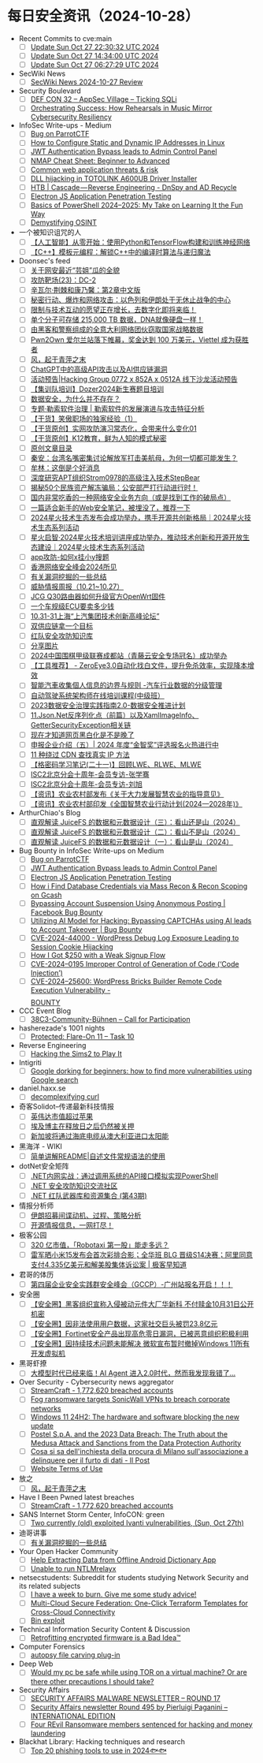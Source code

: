 # 每日安全资讯（2024-10-28）

- Recent Commits to cve:main
  - [ ] [Update Sun Oct 27 22:30:32 UTC 2024](https://github.com/trickest/cve/commit/16f2e5e8b236d13de5066077eac80e8c3241127e)
  - [ ] [Update Sun Oct 27 14:34:00 UTC 2024](https://github.com/trickest/cve/commit/ace793538bad872f6c491bc0561e1fbb4700e9ad)
  - [ ] [Update Sun Oct 27 06:27:29 UTC 2024](https://github.com/trickest/cve/commit/3a326a48fd35900d3216e51f088fe2efdd23832b)
- SecWiki News
  - [ ] [SecWiki News 2024-10-27 Review](http://www.sec-wiki.com/?2024-10-27)
- Security Boulevard
  - [ ] [DEF CON 32 – AppSec Village – Ticking SQLi](https://securityboulevard.com/2024/10/def-con-32-appsec-village-ticking-sqli/)
  - [ ] [Orchestrating Success: How Rehearsals in Music Mirror Cybersecurity Resiliency](https://securityboulevard.com/2024/10/orchestrating-success-how-rehearsals-in-music-mirror-cybersecurity-resiliency/)
- InfoSec Write-ups - Medium
  - [ ] [Bug on ParrotCTF](https://infosecwriteups.com/bug-on-parrotctf-e64424b0d043?source=rss----7b722bfd1b8d---4)
  - [ ] [How to Configure Static and Dynamic IP Addresses in Linux](https://infosecwriteups.com/how-to-configure-static-and-dynamic-ip-addresses-in-linux-a-step-by-step-guide-using-ifconfig-and-48551ce4bc45?source=rss----7b722bfd1b8d---4)
  - [ ] [JWT Authentication Bypass leads to Admin Control Panel](https://infosecwriteups.com/jwt-authentication-bypass-leads-to-admin-control-panel-dfa6efcdcbf5?source=rss----7b722bfd1b8d---4)
  - [ ] [NMAP Cheat Sheet: Beginner to Advanced](https://infosecwriteups.com/nmap-cheat-sheet-beginner-to-advanced-787b19a113f4?source=rss----7b722bfd1b8d---4)
  - [ ] [Common web application threats & risk](https://infosecwriteups.com/common-web-application-threats-risk-8d54b6a23acb?source=rss----7b722bfd1b8d---4)
  - [ ] [DLL hijacking in TOTOLINK A600UB Driver Installer](https://infosecwriteups.com/dll-hijacking-in-totolink-a600ub-driver-installer-13787c4d97b4?source=rss----7b722bfd1b8d---4)
  - [ ] [HTB | Cascade — Reverse Engineering - DnSpy and AD Recycle](https://infosecwriteups.com/htb-cascade-reverse-engineering-dnspy-and-ad-recycle-ecd045caca7d?source=rss----7b722bfd1b8d---4)
  - [ ] [Electron JS Application Penetration Testing](https://infosecwriteups.com/electron-js-application-penetration-testing-b0809af324f6?source=rss----7b722bfd1b8d---4)
  - [ ] [Basics of PowerShell 2024–2025: My Take on Learning It the Fun Way](https://infosecwriteups.com/basics-of-powershell-2024-2025-my-take-on-learning-it-the-fun-way-6566c908a8fb?source=rss----7b722bfd1b8d---4)
  - [ ] [Demystifying OSINT](https://infosecwriteups.com/demystifying-osint-e1c287b17e0c?source=rss----7b722bfd1b8d---4)
- 一个被知识诅咒的人
  - [ ] [【人工智能】从零开始：使用Python和TensorFlow构建和训练神经网络](https://blog.csdn.net/nokiaguy/article/details/143227561)
  - [ ] [【C++】模板元编程：解锁C++中的编译时算法与递归魔法](https://blog.csdn.net/nokiaguy/article/details/143227315)
- Doonsec's feed
  - [ ] [关于网安最近“芸姐”瓜的全貌](https://mp.weixin.qq.com/s?__biz=Mzg4NDk4MTk5OA==&mid=2247485474&idx=1&sn=bdc1889bc14c0350daf5528d5ca85bb0)
  - [ ] [攻防靶场(23)：DC-2](https://mp.weixin.qq.com/s?__biz=MzI0NjA3Mzk2NQ==&mid=2247494895&idx=1&sn=c0795817d4b3c3b0831bcf33872519ef)
  - [ ] [辛瓦尔·荆棘和康乃馨：第2章中文版](https://mp.weixin.qq.com/s?__biz=MzkwMzI1ODUwNA==&mid=2247487538&idx=1&sn=8bd45727e8cf3944c22a02e3a5c8d0e7)
  - [ ] [秘密行动、爆炸和网络攻击：以色列和伊朗处于无休止战争的中心](https://mp.weixin.qq.com/s?__biz=MzkxNDM4OTM3OQ==&mid=2247503949&idx=1&sn=48fabe8bf75e45742cfab72a0c91e0b5)
  - [ ] [限制与技术互动的愿望正在增长，去数字化即将来临！](https://mp.weixin.qq.com/s?__biz=MzkxNDM4OTM3OQ==&mid=2247503949&idx=2&sn=c9ae4d4964ac3d3ff1ae296e4b9939c0)
  - [ ] [单个分子可存储 215,000 TB 数据，DNA就像硬盘一样！](https://mp.weixin.qq.com/s?__biz=MzkxNDM4OTM3OQ==&mid=2247503949&idx=3&sn=64d792daa2ed4b0db81c0184c74ba3fa)
  - [ ] [由黑客和警察组成的全意大利网络团伙窃取国家战略数据](https://mp.weixin.qq.com/s?__biz=MzkxNDM4OTM3OQ==&mid=2247503949&idx=4&sn=8351deb992afb78e8cfa7ebc539426c7)
  - [ ] [Pwn2Own 爱尔兰站落下帷幕，奖金达到 100 万美元，Viettel 成为获胜者](https://mp.weixin.qq.com/s?__biz=MzkxNDM4OTM3OQ==&mid=2247503949&idx=5&sn=8dc05f3f30d6b7d6aa8f821c4b375b28)
  - [ ] [风，起于青萍之末](https://mp.weixin.qq.com/s?__biz=Mzg3ODAzNjg5OA==&mid=2247485272&idx=1&sn=05923f817d43f3a4f513228b6a739d85)
  - [ ] [ChatGPT中的高级API攻击以及AI供应链漏洞](https://mp.weixin.qq.com/s?__biz=Mzg4NTY0MDg1Mg==&mid=2247485591&idx=1&sn=5769b72d3516063e4f68feab9cd46e15)
  - [ ] [活动预告|Hacking Group 0772 x 852A x 0512A 线下沙龙活动预告](https://mp.weixin.qq.com/s?__biz=MzIxNjk0MzQ4NQ==&mid=2247488908&idx=1&sn=3a2465a3cd891d57b24b91943d47428b)
  - [ ] [【集训队培训】Dozer2024新生赛题目培训](https://mp.weixin.qq.com/s?__biz=MzI4MTIxMzkxMg==&mid=2247485514&idx=1&sn=e0cfe9a398618a88c3b90d30f0b7bfc2)
  - [ ] [数据安全，为什么并不存在？](https://mp.weixin.qq.com/s?__biz=MzAxOTk3NTg5OQ==&mid=2247491538&idx=1&sn=6bedd58a910f0015856a5764d851a3b6)
  - [ ] [专题·勒索软件治理 | 勒索软件的发展演进与攻击特征分析](https://mp.weixin.qq.com/s?__biz=MzU3NjQ5NTIxNg==&mid=2247485074&idx=1&sn=065a351316536cf0c0482fd4220ccd86)
  - [ ] [【干货】笑傲职场的独家经验（1）](https://mp.weixin.qq.com/s?__biz=MzU3NjQ5NTIxNg==&mid=2247485074&idx=2&sn=7fbe62c759994f554507415fe52791ea)
  - [ ] [【干货原创】实网攻防演习常态化，会带来什么变化01](https://mp.weixin.qq.com/s?__biz=MzU3NjQ5NTIxNg==&mid=2247485074&idx=3&sn=867513c1471ef4d66c320584dc189cb9)
  - [ ] [【干货原创】K12教育，鲜为人知的模式秘密](https://mp.weixin.qq.com/s?__biz=MzU3NjQ5NTIxNg==&mid=2247485074&idx=4&sn=3685bd53943d0c0fcff6fe0365a36fa4)
  - [ ] [原创文章目录](https://mp.weixin.qq.com/s?__biz=MzU3NjQ5NTIxNg==&mid=2247485074&idx=5&sn=662d2d36a46c78ef34b0fdb003e35058)
  - [ ] [秦安：台湾名嘴密集讨论解放军打击美航母，为何一切都可能发生？](https://mp.weixin.qq.com/s?__biz=MzA5MDg1MDUyMA==&mid=2650474585&idx=1&sn=7314bfddd1b90c340406d1d15502199f)
  - [ ] [牟林：这倒是个好消息](https://mp.weixin.qq.com/s?__biz=MzA5MDg1MDUyMA==&mid=2650474585&idx=2&sn=f6db31a8f743e131fe924df14d63dcad)
  - [ ] [深度研究APT组织Strom0978的高级注入技术StepBear](https://mp.weixin.qq.com/s?__biz=MzkyOTc0NDY2Nw==&mid=2247484443&idx=1&sn=d75d5cb737745dd9d5106967bfd94f55)
  - [ ] [揭秘50个民族资产解冻骗局：公安部严打行动进行时！](https://mp.weixin.qq.com/s?__biz=MzkwNjY1Mzc0Nw==&mid=2247486161&idx=1&sn=d7352673a7f71cf63ab5c0f13e2e9794)
  - [ ] [国内非常吃香的一种网络安全业务方向（或是找到工作的破局点）](https://mp.weixin.qq.com/s?__biz=MzI1Mjc3NTUwMQ==&mid=2247535811&idx=1&sn=9a218e6264754b4bba9855c4b9da3828)
  - [ ] [一篇适合新手的Web安全笔记，被埋没了，推荐一下](https://mp.weixin.qq.com/s?__biz=MzU5NzQ3NzIwMA==&mid=2247485975&idx=1&sn=b3dba10d61ffc3b555d937babd47a473)
  - [ ] [2024星火技术生态发布会成功举办，携手开源共创新格局｜2024星火技术生态系列活动](https://mp.weixin.qq.com/s?__biz=MzU1OTUxNTI1NA==&mid=2247591331&idx=1&sn=f0e24d7182f96b01483d2f1765a78982)
  - [ ] [星火启智·2024星火技术培训讲座成功举办，推动技术创新和开源开放生态建设｜2024星火技术生态系列活动](https://mp.weixin.qq.com/s?__biz=MzU1OTUxNTI1NA==&mid=2247591331&idx=2&sn=409e9df59409223c09d62189a5edca81)
  - [ ] [app攻防-如何x挂小y搜题](https://mp.weixin.qq.com/s?__biz=MzkxNDY0NjY3MQ==&mid=2247485096&idx=1&sn=70e06de5b1e5b8f525ccfc6a0096c56d)
  - [ ] [香港网络安全峰会2024所见](https://mp.weixin.qq.com/s?__biz=Mzg4Njc0Mjc3NQ==&mid=2247486488&idx=1&sn=1c03fa671886ced42d0dac68c356bc8a)
  - [ ] [有关漏洞挖掘的一些总结](https://mp.weixin.qq.com/s?__biz=MzIzMTIzNTM0MA==&mid=2247496224&idx=1&sn=9b8aaafd8f73e348cfbc19ab9f57e033)
  - [ ] [威胁情报周报（10.21~10.27）](https://mp.weixin.qq.com/s?__biz=Mzg5MTc3ODY4Mw==&mid=2247507231&idx=1&sn=e5bb2a08ea8182ced6651022e7d944d9)
  - [ ] [JCG Q30路由器如何升级官方OpenWrt固件](https://mp.weixin.qq.com/s?__biz=MzU4MTgxNDc2MQ==&mid=2247485946&idx=1&sn=642ae73f8e28d28e9d5cc8777374f638)
  - [ ] [一个车规级ECU要卖多少钱](https://mp.weixin.qq.com/s?__biz=MzkyOTMwMDQ5MQ==&mid=2247519863&idx=1&sn=8e1482584f77c5b7805faad4b47ffa8f)
  - [ ] [10.31-31上海“上汽集团技术创新高峰论坛”](https://mp.weixin.qq.com/s?__biz=MzkyOTMwMDQ5MQ==&mid=2247519863&idx=2&sn=7155a2c92ccb7a3d3ba2eadf20ddbb70)
  - [ ] [双供应链拿一个目标](https://mp.weixin.qq.com/s?__biz=Mzg2ODYxMzY3OQ==&mid=2247516248&idx=1&sn=ce014a0692c0643bd651ae4c140308d2)
  - [ ] [红队安全攻防知识库](https://mp.weixin.qq.com/s?__biz=Mzg2ODYxMzY3OQ==&mid=2247516248&idx=2&sn=764699d2269c9323dbbfa09952881fb2)
  - [ ] [分享图片](https://mp.weixin.qq.com/s?__biz=MzI1NDU2MzAzNQ==&mid=2247486247&idx=1&sn=eda0873a1ff15599aceb174a459f9b9c)
  - [ ] [2024中国围棋甲级联赛成都站（青藤云安全专场冠名）成功举办](https://mp.weixin.qq.com/s?__biz=MzAwNDE4Mzc1NA==&mid=2650849623&idx=1&sn=959e026a0f7dbf36dde031e724d2dba3)
  - [ ] [【工具推荐】 - ZeroEye3.0自动化找白文件，提升免杀效率，实现降本增效](https://mp.weixin.qq.com/s?__biz=MzkyNDUzNjk4MQ==&mid=2247484765&idx=1&sn=b940b8242523eb095971542cf11dbac9)
  - [ ] [智能汽車收集個人信息的边界与规则 -汽车行业数据的分级管理](https://mp.weixin.qq.com/s?__biz=MzU2MDk1Nzg2MQ==&mid=2247615124&idx=1&sn=9fbda00870f76dd20778ac5198ae62e8)
  - [ ] [自动驾驶系统架构师在线培训课程(中级班）](https://mp.weixin.qq.com/s?__biz=MzU2MDk1Nzg2MQ==&mid=2247615124&idx=2&sn=1a75c9d5e95d2f6dbc0de8fbea8d0570)
  - [ ] [2023数据安全治理实践指南2.0-数据安全推进计划](https://mp.weixin.qq.com/s?__biz=MzU2MDk1Nzg2MQ==&mid=2247615124&idx=3&sn=192c76efa143b29b89c2b945a6c76c1b)
  - [ ] [11.Json.Net反序列化点（前篇）以及XamlImageInfo、GetterSecurityException相关链](https://mp.weixin.qq.com/s?__biz=MzkzNTUwNTg2Ng==&mid=2247484815&idx=1&sn=752bdb72b6d885894a9c9b5d15eda3a8)
  - [ ] [现在才知道网页黑白化是不是晚了](https://mp.weixin.qq.com/s?__biz=MzkwODQyMjgwNg==&mid=2247485238&idx=1&sn=7d693d977a1896f67a2d136e5c0c56b3)
  - [ ] [申报企业介绍（五）| 2024 年度“金智奖”评选报名火热进行中](https://mp.weixin.qq.com/s?__biz=MzkwMTMyMDQ3Mw==&mid=2247595213&idx=1&sn=0310a5249f591292807062cbe080bada)
  - [ ] [11 种绕过 CDN 查找真实 IP 方法](https://mp.weixin.qq.com/s?__biz=MzkzNTYwMTk4Mw==&mid=2247487956&idx=1&sn=b80c2e09c08f3a46785a2be0df335d8c)
  - [ ] [【格密码学习笔记(二十一)】回顾LWE、RLWE、MLWE](https://mp.weixin.qq.com/s?__biz=MzUwOTc3MTQyNg==&mid=2247489939&idx=1&sn=2ab0dfe37013458eef4adcb9a50e6a76)
  - [ ] [ISC2北京分会十周年-会员专访-张学骞](https://mp.weixin.qq.com/s?__biz=MzAxMzEyMjQ4Mg==&mid=2688531098&idx=1&sn=9d69dc18c10df935d8b84f5f10b27da2)
  - [ ] [ISC2北京分会十周年-会员专访-刘旭](https://mp.weixin.qq.com/s?__biz=MzAxMzEyMjQ4Mg==&mid=2688531098&idx=2&sn=4eab6804cee72273f4f0892499bcbe1a)
  - [ ] [【资讯】农业农村部发布《关于大力发展智慧农业的指导意见》](https://mp.weixin.qq.com/s?__biz=MzU1NDY3NDgwMQ==&mid=2247546828&idx=1&sn=30a88232037988a8055eb5287825e52c)
  - [ ] [【资讯】农业农村部印发《全国智慧农业行动计划(2024—2028年)》](https://mp.weixin.qq.com/s?__biz=MzU1NDY3NDgwMQ==&mid=2247546828&idx=2&sn=d83bf4dda9d4fb2ad92eb9b99f61054d)
- ArthurChiao's Blog
  - [ ] [直观解读 JuiceFS 的数据和元数据设计（三）：看山还是山（2024）](https://arthurchiao.github.io/blog/juicefs-data-metadata-design-illustrative-guide-3-zh/)
  - [ ] [直观解读 JuiceFS 的数据和元数据设计（二）：看山不是山（2024）](https://arthurchiao.github.io/blog/juicefs-data-metadata-design-illustrative-guide-2-zh/)
  - [ ] [直观解读 JuiceFS 的数据和元数据设计（一）：看山是山（2024）](https://arthurchiao.github.io/blog/juicefs-data-metadata-design-illustrative-guide-1-zh/)
- Bug Bounty in InfoSec Write-ups on Medium
  - [ ] [Bug on ParrotCTF](https://infosecwriteups.com/bug-on-parrotctf-e64424b0d043?source=rss----7b722bfd1b8d--bug_bounty)
  - [ ] [JWT Authentication Bypass leads to Admin Control Panel](https://infosecwriteups.com/jwt-authentication-bypass-leads-to-admin-control-panel-dfa6efcdcbf5?source=rss----7b722bfd1b8d--bug_bounty)
  - [ ] [Electron JS Application Penetration Testing](https://infosecwriteups.com/electron-js-application-penetration-testing-b0809af324f6?source=rss----7b722bfd1b8d--bug_bounty)
  - [ ] [How i Find Database Credentials via Mass Recon & Recon Scoping on Gcash](https://infosecwriteups.com/how-i-find-database-credentials-via-mass-recon-recon-scoping-on-gcash-f43a0dae3ec1?source=rss----7b722bfd1b8d--bug_bounty)
  - [ ] [Bypassing Account Suspension Using Anonymous Posting | Facebook Bug Bounty](https://infosecwriteups.com/bypassing-account-suspension-using-anonymous-posting-facebook-bug-bounty-b204433c98d1?source=rss----7b722bfd1b8d--bug_bounty)
  - [ ] [Utilizing AI Model for Hacking: Bypassing CAPTCHAs using AI leads to Account Takeover | Bug Bounty](https://infosecwriteups.com/utilizing-ai-model-for-hacking-bypassing-captchas-using-ai-leads-to-account-takeover-bug-bounty-028804b779a0?source=rss----7b722bfd1b8d--bug_bounty)
  - [ ] [CVE-2024-44000 - WordPress Debug Log Exposure Leading to Session Cookie Hijacking](https://infosecwriteups.com/cve-2024-44000-wordpress-debug-log-exposure-leading-to-session-cookie-hijacking-afcfada02c44?source=rss----7b722bfd1b8d--bug_bounty)
  - [ ] [How I Got $250 with a Weak Signup Flow](https://infosecwriteups.com/how-i-got-250-with-a-weak-signup-flow-3d87d34059fa?source=rss----7b722bfd1b8d--bug_bounty)
  - [ ] [CVE-2024–0195 Improper Control of Generation of Code (‘Code Injection’)](https://infosecwriteups.com/cve-2024-0195-improper-control-of-generation-of-code-code-injection-c292836e03ec?source=rss----7b722bfd1b8d--bug_bounty)
  - [ ] [CVE-2024–25600: WordPress Bricks Builder Remote Code Execution Vulnerability -$$$$ BOUNTY](https://infosecwriteups.com/cve-2024-25600-wordpress-bricks-builder-remote-code-execution-vulnerability-bounty-997d488fd54e?source=rss----7b722bfd1b8d--bug_bounty)
- CCC Event Blog
  - [ ] [38C3-Community-Bühnen – Call for Participation](https://events.ccc.de/2024/10/27/38c3-community-stages-cfp/)
- hasherezade's 1001 nights
  - [ ] [Protected: Flare-On 11 – Task 10](https://hshrzd.wordpress.com/2024/10/27/flare-on-11-task-10/)
- Reverse Engineering
  - [ ] [Hacking the Sims2 to Play It](https://www.reddit.com/r/ReverseEngineering/comments/1gdkj5n/hacking_the_sims2_to_play_it/)
- Intigriti
  - [ ] [Google dorking for beginners: how to find more vulnerabilities using Google search](https://blog.intigriti.com/hacking-tools/google-dorking-for-beginners-how-to-find-more-vulnerabilities-using-google-search)
- daniel.haxx.se
  - [ ] [decomplexifying curl](https://daniel.haxx.se/blog/2024/10/27/decomplexifying-curl/)
- 奇客Solidot–传递最新科技情报
  - [ ] [英伟达市值超过苹果](https://www.solidot.org/story?sid=79604)
  - [ ] [埃及博主在释放日之后仍然被关押](https://www.solidot.org/story?sid=79603)
  - [ ] [新加坡将通过海底电缆从澳大利亚进口太阳能](https://www.solidot.org/story?sid=79602)
- 黑海洋 - WIKI
  - [ ] [简单讲解README|自述文件常规语法的使用](https://www.upx8.com/4370)
- dotNet安全矩阵
  - [ ] [.NET内网实战：通过调用系统的API接口模拟实现PowerShell](https://mp.weixin.qq.com/s?__biz=MzUyOTc3NTQ5MA==&mid=2247496261&idx=1&sn=78ca8698f33604e3c10c03892db82324&chksm=fa595ca8cd2ed5be4a9f96ae82dea8d59c67bcc0e8a0735a0a1c72244fcbac4616a8ef080154&scene=58&subscene=0#rd)
  - [ ] [.NET 安全攻防知识交流社区](https://mp.weixin.qq.com/s?__biz=MzUyOTc3NTQ5MA==&mid=2247496261&idx=2&sn=d8c3b04b2b2fb1f4412a4f2175db1af6&chksm=fa595ca8cd2ed5be4898facb5a430b0d045995afe5565ba218a560a77dc21e26e4072b053a56&scene=58&subscene=0#rd)
  - [ ] [.NET 红队武器库和资源集合 (第43期)](https://mp.weixin.qq.com/s?__biz=MzUyOTc3NTQ5MA==&mid=2247496261&idx=3&sn=a47ccb3b1b12afd42b92f92c8695266e&chksm=fa595ca8cd2ed5bee460bb58c514ff4d69025db0d81e499bb266dbb4e91d1d10ce6d62c0a5f2&scene=58&subscene=0#rd)
- 情报分析师
  - [ ] [伊朗招募间谍动机、过程、策略分析](https://mp.weixin.qq.com/s?__biz=MzA3Mjc1MTkwOA==&mid=2650556521&idx=1&sn=88281a9c13fe0f656ef6409435c1fb59&chksm=87116622b066ef34d31e0e83202c55d568d55620452546da790af368b9eaae82247493d8fcc5&scene=58&subscene=0#rd)
  - [ ] [开源情报信息，一网打尽！](https://mp.weixin.qq.com/s?__biz=MzA3Mjc1MTkwOA==&mid=2650556521&idx=2&sn=9e619630903b2d7ebf7ff3a946d62abd&chksm=87116622b066ef34a70a95d86ddfd3fff0b189dcee7c27285dda0639e93dca2de8934840f62c&scene=58&subscene=0#rd)
- 极客公园
  - [ ] [320 亿市值，「Robotaxi 第一股」能走多远？](https://mp.weixin.qq.com/s?__biz=MTMwNDMwODQ0MQ==&mid=2653060481&idx=1&sn=4a64e26095077b6a5c4f60ae2d340314&chksm=7e57003749208921e752af72dc7786a6e0388ad37a9a447c8886a10a1d07089db57337e10450&scene=58&subscene=0#rd)
  - [ ] [雷军晒小米15发布会首次彩排合影；全华班 BLG 晋级S14决赛；阿里同意支付4.335亿美元和解美股集体诉讼案 | 极客早知道](https://mp.weixin.qq.com/s?__biz=MTMwNDMwODQ0MQ==&mid=2653060470&idx=1&sn=6912c73c89010970efd2156e31ff0bf4&chksm=7e5700c0492089d677782dad45d03818998998700f890f95dac6912a0b6432f4efca179ee383&scene=58&subscene=0#rd)
- 君哥的体历
  - [ ] [第四届企业安全实践群安全峰会（GCCP）-广州站报名开启！！！](https://mp.weixin.qq.com/s?__biz=MzI2MjQ1NTA4MA==&mid=2247491596&idx=1&sn=92f02c166552a52f448ae227d75d07f1&chksm=ea484a4bdd3fc35de4d003472617d2107b3f8428b71398f870df76168073297e3356bb36c0b6&scene=58&subscene=0#rd)
- 安全圈
  - [ ] [【安全圈】黑客组织宣称入侵被动元件大厂华新科 不付赎金10月31日公开机密](https://mp.weixin.qq.com/s?__biz=MzIzMzE4NDU1OQ==&mid=2652065543&idx=1&sn=f13f0caedf978f0f25a9982941913117&chksm=f36e6347c419ea518b271725651d92832b6c3d49e44aaec947be4944df6245b6dd50554c5bb7&scene=58&subscene=0#rd)
  - [ ] [【安全圈】因非法使用用户数据，这家社交巨头被罚23.8亿元](https://mp.weixin.qq.com/s?__biz=MzIzMzE4NDU1OQ==&mid=2652065543&idx=2&sn=4efe91e50571c82da0a634286b7b211f&chksm=f36e6347c419ea515299022efe3c6a4d5be1040a4fdf9e91c466b492cc1a057d677c13c4e01c&scene=58&subscene=0#rd)
  - [ ] [【安全圈】​Fortinet安全产品出现高危零日漏洞，已被恶意组织积极利用](https://mp.weixin.qq.com/s?__biz=MzIzMzE4NDU1OQ==&mid=2652065543&idx=3&sn=b8a04fa9094f1ff644a46c7e77e91aad&chksm=f36e6347c419ea5117820d0337cd4fc89a241b03666d801bebddaba03c52cb638805deea4261&scene=58&subscene=0#rd)
  - [ ] [【安全圈】因持续技术问题未能解决 微软宣布暂时撤掉Windows 11所有开发虚拟机](https://mp.weixin.qq.com/s?__biz=MzIzMzE4NDU1OQ==&mid=2652065543&idx=4&sn=0f91eb5837ad0719008c96a2ecf89334&chksm=f36e6347c419ea51727a60401161113b752587353cae0f5d7a29b5d8841ea5b109024e622296&scene=58&subscene=0#rd)
- 黑哥虾撩
  - [ ] [大模型时代已经来临！AI Agent 进入2.0时代，然而我发现我错了...](https://mp.weixin.qq.com/s?__biz=Mzg5OTU1NTEwMg==&mid=2247484242&idx=1&sn=8c3ca9e7cc7175b192756f908109651f&chksm=c050c923f727403550c257ffa822f00cb1730638ceac3b21f9254e67c534257be3af54c1b919&scene=58&subscene=0#rd)
- Over Security - Cybersecurity news aggregator
  - [ ] [StreamCraft - 1,772,620 breached accounts](https://haveibeenpwned.com/PwnedWebsites#StreamCraft)
  - [ ] [Fog ransomware targets SonicWall VPNs to breach corporate networks](https://www.bleepingcomputer.com/news/security/fog-ransomware-targets-sonicwall-vpns-to-breach-corporate-networks/)
  - [ ] [Windows 11 24H2: The hardware and software blocking the new update](https://www.bleepingcomputer.com/news/microsoft/windows-11-24h2-the-hardware-and-software-blocking-the-new-update/)
  - [ ] [Postel S.p.A. and the 2023 Data Breach: The Truth about the Medusa Attack and Sanctions from the Data Protection Authority](https://www.suspectfile.com/postel-s-p-a-and-the-2023-data-breach-the-truth-about-the-medusa-attack-and-sanctions-from-the-data-protection-authority/)
  - [ ] [Cosa si sa dell'inchiesta della procura di Milano sull'associazione a delinquere per il furto di dati - Il Post](https://www.ilpost.it/2024/10/27/inchiesta-furto-di-dati/)
  - [ ] [Website Terms of Use](https://3993512.fs1.hubspotusercontent-na1.net/hubfs/3993512/CLEAFY/Downloadable%20Resources/Legal%20Documentation/Website%20Terms%20of%20Use_2024.pdf)
- 放之
  - [ ] [风，起于青萍之末](https://mp.weixin.qq.com/s?__biz=Mzg3ODAzNjg5OA==&mid=2247485272&idx=1&sn=05923f817d43f3a4f513228b6a739d85&chksm=cf189595f86f1c83319cf0dd4e5c89a9abcde3f40a8a78e75bc1a12e1882881dc52f2ec0b9b1&scene=58&subscene=0#rd)
- Have I Been Pwned latest breaches
  - [ ] [StreamCraft - 1,772,620 breached accounts](https://haveibeenpwned.com/PwnedWebsites#StreamCraft)
- SANS Internet Storm Center, InfoCON: green
  - [ ] [Two currently (old) exploited Ivanti vulnerabilities, (Sun, Oct 27th)](https://isc.sans.edu/diary/rss/31384)
- 迪哥讲事
  - [ ] [有关漏洞挖掘的一些总结](https://mp.weixin.qq.com/s?__biz=MzIzMTIzNTM0MA==&mid=2247496224&idx=1&sn=9b8aaafd8f73e348cfbc19ab9f57e033&chksm=e8a5f843dfd27155019c191efd5162d7080eb5181b1a7e0990039e813dd3519e5db7a82d12a7&scene=58&subscene=0#rd)
- Your Open Hacker Community
  - [ ] [Help Extracting Data from Offline Android Dictionary App](https://www.reddit.com/r/HowToHack/comments/1gdjuz1/help_extracting_data_from_offline_android/)
  - [ ] [Unable to run NTLMrelayx](https://www.reddit.com/r/HowToHack/comments/1gczyut/unable_to_run_ntlmrelayx/)
- netsecstudents: Subreddit for students studying Network Security and its related subjects
  - [ ] [I have a week to burn. Give me some study advice!](https://www.reddit.com/r/netsecstudents/comments/1gdai8d/i_have_a_week_to_burn_give_me_some_study_advice/)
  - [ ] [Multi-Cloud Secure Federation: One-Click Terraform Templates for Cross-Cloud Connectivity](https://www.reddit.com/r/netsecstudents/comments/1gd52u4/multicloud_secure_federation_oneclick_terraform/)
  - [ ] [Bin exploit](https://www.reddit.com/r/netsecstudents/comments/1gd7a3v/bin_exploit/)
- Technical Information Security Content & Discussion
  - [ ] [Retrofitting encrypted firmware is a Bad Idea™](https://www.reddit.com/r/netsec/comments/1gda1sp/retrofitting_encrypted_firmware_is_a_bad_idea/)
- Computer Forensics
  - [ ] [autopsy file carving plug-in](https://www.reddit.com/r/computerforensics/comments/1gdbwdt/autopsy_file_carving_plugin/)
- Deep Web
  - [ ] [Would my pc be safe while using TOR on a virtual machine? Or are there other precautions I should take?](https://www.reddit.com/r/deepweb/comments/1gdifwx/would_my_pc_be_safe_while_using_tor_on_a_virtual/)
- Security Affairs
  - [ ] [SECURITY AFFAIRS MALWARE NEWSLETTER – ROUND 17](https://securityaffairs.com/170306/malware/security-affairs-malware-newsletter-round-17.html)
  - [ ] [Security Affairs newsletter Round 495 by Pierluigi Paganini – INTERNATIONAL EDITION](https://securityaffairs.com/170301/security/security-affairs-newsletter-round-495-by-pierluigi-paganini-international-edition.html)
  - [ ] [Four REvil Ransomware members sentenced for hacking and money laundering](https://securityaffairs.com/170287/cyber-crime/revil-ransomware-group-member-sentenced.html)
- Blackhat Library: Hacking techniques and research
  - [ ] [Top 20 phishing tools to use in 2024🐟🐟](https://www.reddit.com/r/blackhat/comments/1gd8qxh/top_20_phishing_tools_to_use_in_2024/)
